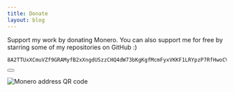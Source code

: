 ```yaml
---
title: Donate
layout: blog
---
```

Support my work by donating Monero. You can also support me for free by starring some of my repositories on GitHub :)

<div class="hextra-code-block hx-relative hx-mt-6 first:hx-mt-0 hx-group/code">
    <div>
        <div class="highlight">
            <pre tabindex="0" class="chroma"><code class="language-bash" data-lang="bash">8A2TTUxXCmuVZf9GRAMyfB2xXngdUSzzCHQ4dW73bKgKgfMcmFyxVKKF1LRYpzP7RfHwoCVGh9rBeKBNRCfUw4UbEbA6ffz</code></pre>
        </div>
    </div>
    <div class="hextra-code-copy-btn-container hx-opacity-0 hx-transition group-hover/code:hx-opacity-100 hx-flex hx-gap-1 hx-absolute hx-m-[11px] hx-right-0 hx-top-0"><button class="hextra-code-copy-btn hx-group/copybtn hx-transition-all active:hx-opacity-50 hx-bg-primary-700/5 hx-border hx-border-black/5 hx-text-gray-600 hover:hx-text-gray-900 hx-rounded-md hx-p-1.5 dark:hx-bg-primary-300/10 dark:hx-border-white/10 dark:hx-text-gray-400 dark:hover:hx-text-gray-50" title="Copy code"><div class="copy-icon group-[.copied]/copybtn:hx-hidden hx-pointer-events-none hx-h-4 hx-w-4"></div><div class="success-icon hx-hidden group-[.copied]/copybtn:hx-block hx-pointer-events-none hx-h-4 hx-w-4"></div></button></div>
</div>

![Monero address QR code](../images/monero_qr.png)